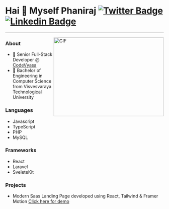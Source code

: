 # Hai 👋 Myself Phaniraj [![Twitter Badge](https://img.shields.io/badge/-Phaniraj-1ca0f1?style=flat-square&logo=twitter&logoColor=black&link=https://twitter.com/phaniitng)](https://twitter.com/phaniitng) [![Linkedin Badge](https://img.shields.io/badge/-Phaniraj-blue?style=flat-square&logo=Linkedin&logoColor=black&link=https://www.linkedin.com/in/phaniraj-k/)](https://www.linkedin.com/in/phaniraj-k/) 
---
<img align="right" width="350" height="250" alt="GIF" src="https://i2.wp.com/allhtaccess.info/wp-content/uploads/2018/03/programming.gif?fit=1281%2C716&ssl=1" />

### About

- 🌱 Senior Full-Stack Developer @ <a href="https://www.codevyasa.com/">CodeVyasa</a>
- 🔭 Bachelor of  Engineering in Computer Science from Visvesvaraya Technological University

### Languages

- Javascript
- TypeScript
- PHP
- MySQL


### Frameworks

- React
- Laravel
- SveleteKit

### Projects

- Modern Saas Landing Page developed using React, Tailwind & Framer Motion [Click here for demo](https://streamerzz-omega.vercel.app/)
